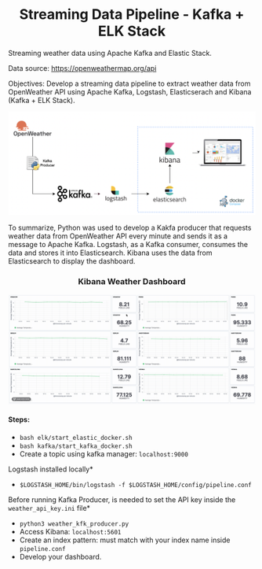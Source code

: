 <h1 align="center">
  Streaming Data Pipeline - Kafka + ELK Stack
</h1>

Streaming weather data using Apache Kafka and Elastic Stack.

Data source: https://openweathermap.org/api

Objectives: Develop a streaming data pipeline to extract weather data from OpenWeather API using Apache Kafka, Logstash, Elasticserach and Kibana (Kafka + ELK Stack).


<p align="center">
  <img width="830" alt="Screen Shot 2021-11-11 at 17 46 57" src="https://github.com/felipedmnq/Stream-Kafka-ELK-Stack/blob/master/images/Screen%20Shot%202022-01-03%20at%2018.45.18.png?raw=true">
</p>

To summarize, Python was used to develop a Kakfa producer that requests weather data from OpenWeather API every minute and sends it as a message to Apache Kafka. Logstash, as a Kafka consumer, consumes the data and stores it into Elasticsearch. Kibana uses the data from Elasticsearch to display the dashboard.

<h3 align="center">
  Kibana Weather Dashboard
</h3>

<p align="center">
  <img width="830" alt="Screen Shot 2021-11-11 at 17 46 57" src="https://github.com/felipedmnq/Stream-Kafka-ELK-Stack/blob/master/images/2022-01-03%2018.56.44.gif?raw=true">
</p>

#### Steps:
  - `bash elk/start_elastic_docker.sh`
  - `bash kafka/start_kafka_docker.sh`
  - Create a topic using kafka manager: `localhost:9000`
  
  Logstash installed locally*
  - `$LOGSTASH_HOME/bin/logstash -f $LOGSTASH_HOME/config/pipeline.conf`
  
  Before running Kafka Producer, is needed to set the API key inside the `weather_api_key.ini` file*
  - `python3 weather_kfk_producer.py`
  - Access Kibana: `localhost:5601`
  - Create an index pattern: must match with your index name inside `pipeline.conf`
  - Develop your dashboard.
